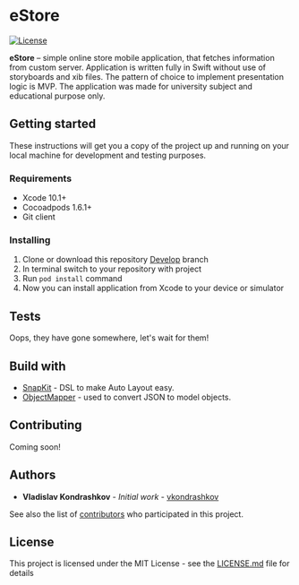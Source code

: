 # eStore
[![License](https://img.shields.io/github/license/vkondrashkov/eStore.svg)](https://github.com/vkondrashkov/eStore/blob/Develop/LICENSE)

__eStore__ – simple online store mobile application, that fetches
information from custom server. Application is written fully in Swift
without use of storyboards and xib files. The pattern of choice to implement
presentation logic is MVP. The application was made for university subject and educational purpose only.

## Getting started
These instructions will get you a copy of the project up and running on your local machine for development and testing purposes.

### Requirements 
- Xcode 10.1+
- Cocoadpods 1.6.1+
- Git client

### Installing
1. Clone or download this repository [Develop](https://github.com/vkondrashkov/eStore/tree/Develop "eStore Develop") branch
2. In terminal switch to your repository with project
3. Run `pod install` command
4. Now you can install application from Xcode to your device or simulator

## Tests
Oops, they have gone somewhere, let's wait for them!

## Build with
- [SnapKit](https://github.com/SnapKit/SnapKit "SnapKit/SnapKit") - DSL to make Auto Layout easy.
- [ObjectMapper](https://github.com/tristanhimmelman/ObjectMapper "tristanhimmelman/ObjectMapper") - used to convert JSON to model objects.

## Contributing
Coming soon!

## Authors
- __Vladislav Kondrashkov__ - _Initial work_ - [vkondrashkov](https://github.com/vkondrashkov "Vladislav Kondrashkov")

See also the list of [contributors](https://github.com/vkondrashkov/eStore/graphs/contributors "Contributors") who participated in this project.

## License
This project is licensed under the MIT License - see the [LICENSE.md](https://github.com/vkondrashkov/eStore/blob/Develop/LICENSE "MIT License") file for details
